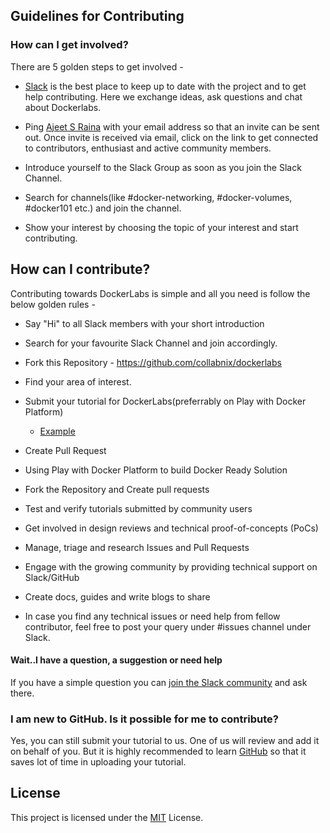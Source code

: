 
## Guidelines for Contributing

### How can I get involved?

There are 5 golden steps to get involved - 

- [Slack](https://collabnix.slack.com) is the best place to keep up to date with the project and to get help contributing. Here we exchange ideas, ask questions and chat about Dockerlabs.

- Ping [Ajeet S Raina](https://github.com/ajeetraina) with your email address so that an invite can be sent out. Once invite is received via email, click on the link to get connected to contributors, enthusiast and active community members.

- Introduce yourself to the Slack Group as soon as you join the Slack Channel.

- Search for channels(like #docker-networking, #docker-volumes, #docker101 etc.) and join the channel.

- Show your interest by choosing the topic of your interest and start contributing.

## How can I contribute?

Contributing towards DockerLabs is simple and all you need is follow the below golden rules -

* Say "Hi" to all Slack members with your short introduction
* Search for your favourite Slack Channel and join accordingly.
* Fork this Repository - https://github.com/collabnix/dockerlabs
* Find your area of interest.

* Submit your tutorial for DockerLabs(preferrably on Play with Docker Platform)
  - [Example](https://github.com/collabnix/dockerlabs/blob/master/play-with-docker/wordpress/example1/README.md)
*  Create Pull Request
* Using Play with Docker Platform to build Docker Ready Solution
* Fork the Repository and Create pull requests
* Test and verify tutorials submitted by community users
* Get involved in design reviews and technical proof-of-concepts (PoCs)
* Manage, triage and research Issues and Pull Requests
* Engage with the growing community by providing technical support on Slack/GitHub
* Create docs, guides and write blogs to share
* In case you find any technical issues or need help from fellow contributor, feel free to post your query under #issues channel under Slack.

#### Wait..I have a question, a suggestion or need help

If you have a simple question you can [join the Slack community](https://collabnix.slack.com) and ask there. 

### I am new to GitHub. Is it possible for me to contribute?

Yes, you can still submit your tutorial to us. One of us will review and add it on behalf of you.
But it is highly recommended to learn [GitHub](https://guides.github.com/activities/hello-world/) so that it saves lot of time in uploading your tutorial.

## License

This project is licensed under the [MIT](https://github.com/collabnix/dockerlabs/blob/master/LICENSE.md) License.

